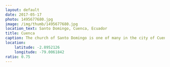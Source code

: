 ```yaml
---
layout: default
date: 2017-05-17
photo: 1495677680.jpg
image: /img/thumb/1495677680.jpg
location_text: Santo Domingo, Cuenca, Ecuador
title: Cuenca
caption: The church of Santo Domingo is one of many in the city of Cuenca. For local people this city is the most beautiful in the country. It might be as it still has a lot of colonial influence and architecture in its structure and architecture.
location:
    latitude: -2.8952126
    longitude: -79.0061842
ratio: 0.75
---
```

